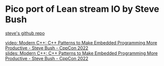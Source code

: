 # Pico port of Lean stream IO by Steve Bush



[steve's github repo](https://github.com/sgbush/cppcon2022/tree/release/code/sections/4_lean_stream_io)

[video: Modern C++: C++ Patterns to Make Embedded Programming More Productive - Steve Bush - CppCon 2022](https://youtu.be/6pXhQ28FVlU?si=rgm-YdAsWRuEc9qz)  
[slides: Modern C++: C++ Patterns to Make Embedded Programming More Productive - Steve Bush - CppCon 2022](https://github.com/CppCon/CppCon2022/blob/main/Presentations/Cppcon2022-slides-Bush.pdf)  